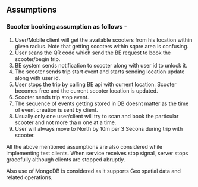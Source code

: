 ## Assumptions

### Scooter booking assumption as follows - 
1. User/Mobile client will get the available scooters from his location within given radius. Note that getting scooters within sqare area is confusing.
2. User scans the QR code which send the BE request to book the scooter/begin trip.
3. BE system sends notification to scooter along with user id to unlock it.
4. The scooter sends trip start event and starts sending location update along with user id.
5. User stops the trip by calling BE api with current location. Scooter becomes free and the current scooter location is updated.
6. Scooter sends trip stop event.
7. The sequence of events getting stored in DB doesnt matter as the time of event creation is sent by client.
8. Usually only one user/client will try to scan and book the particular scooter and not more tha n one at a time.
9. User will always move to North by 10m per 3 Secons during trip with scooter.

All the above mentioned assumptions are also considered while implementing test clients. When service receives stop signal, server stops gracefully although clients are stopped abruptly. 

Also use of MongoDB is considered as it supports Geo spatial data and related operations.